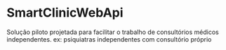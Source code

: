 # SmartClinicWebApi
Solução piloto projetada para facilitar o trabalho de consultórios médicos independentes. ex: psiquiatras independentes com consultório próprio

